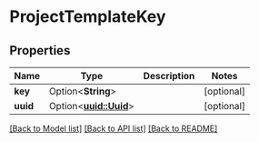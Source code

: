 # ProjectTemplateKey

## Properties

Name | Type | Description | Notes
------------ | ------------- | ------------- | -------------
**key** | Option<**String**> |  | [optional]
**uuid** | Option<[**uuid::Uuid**](uuid::Uuid.md)> |  | [optional]

[[Back to Model list]](../README.md#documentation-for-models) [[Back to API list]](../README.md#documentation-for-api-endpoints) [[Back to README]](../README.md)



